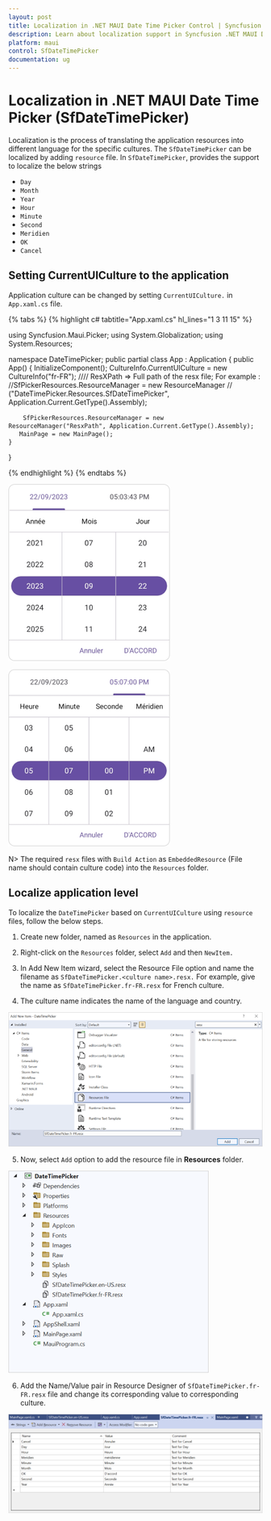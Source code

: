 ```yaml
---
layout: post
title: Localization in .NET MAUI Date Time Picker Control | Syncfusion
description: Learn about localization support in Syncfusion .NET MAUI Date Time Picker (SfDateTimePicker) control.
platform: maui
control: SfDateTimePicker
documentation: ug
---
```


# Localization in .NET MAUI Date Time Picker (SfDateTimePicker)

Localization is the process of translating the application resources into different language for the specific cultures. The `SfDateTimePicker` can be localized by adding `resource` file. In `SfDateTimePicker`, provides the support to localize the below strings

   * `Day`
   * `Month`
   * `Year`
   * `Hour`
   * `Minute`
   * `Second`
   * `Meridien`
   * `OK`
   * `Cancel`

## Setting CurrentUICulture to the application

Application culture can be changed by setting `CurrentUICulture.` in `App.xaml.cs` file.

{% tabs %}
{% highlight c# tabtitle="App.xaml.cs" hl_lines="1 3 11 15" %}

using Syncfusion.Maui.Picker;
using System.Globalization;
using System.Resources;

namespace DateTimePicker;
public partial class App : Application
{
	public App()
	{
		InitializeComponent();
		CultureInfo.CurrentUICulture = new CultureInfo("fr-FR");
      //// ResXPath => Full path of the resx file; For example : //SfPickerResources.ResourceManager = new ResourceManager
      // ("DateTimePicker.Resources.SfDateTimePicker", Application.Current.GetType().Assembly);

		SfPickerResources.ResourceManager = new ResourceManager("ResxPath", Application.Current.GetType().Assembly);
	   MainPage = new MainPage();
	}
}

{% endhighlight %}
{% endtabs %}

   ![Date Time picker Date localization in .NET MAUI Date Picker.](images/localization/maui-date-time-picker-date-localization.png)

   ![Date Time picker Time localization in .NET MAUI Date Picker.](images/localization/maui-date-time-picker-time-localization.png)

N>
The required `resx` files with `Build Action` as `EmbeddedResource` (File name should contain culture code) into the `Resources` folder.

## Localize application level

To localize the `DateTimePicker` based on `CurrentUICulture` using `resource` files, follow the below steps.

   1. Create new folder, named as `Resources` in the application.

   2. Right-click on the `Resources` folder, select `Add` and then `NewItem.`

   3. In Add New Item wizard, select the Resource File option and name the filename as `SfDateTimePicker.<culture name>.resx.` For example, give the name as `SfDateTimePicker.fr-FR.resx` for French culture.

   4. The culture name indicates the name of the language and country.

   ![shows-the-name-of-resource-file-to-be-added-for-maui-date-time-picker](images/localization/shows-the-name-of-resource-file-to-be-added-for-maui-date-time-picker.png)


   5. Now, select `Add` option to add the resource file in **Resources** folder.

   ![shows-the-added-resource-file-for-french-language-in-maui-date-time-picker](images/localization/shows-the-added-resource-file-for-french-language-in-maui-date-time-picker.png)

   6. Add the Name/Value pair in Resource Designer of `SfDateTimePicker.fr-FR.resx` file and change its corresponding value to corresponding culture.

   ![shows-the-added-resource-file-name-value-pair-in-the-resource-designer-in-maui-date-time-picker](images/localization/shows-the-added-resource-file-name-value-pair-in-the-resource-designer-in-maui-date-time-picker.png)